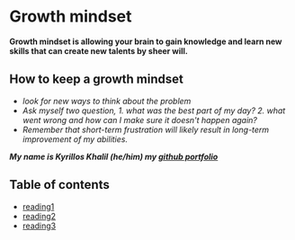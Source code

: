 # Growth mindset
**Growth mindset is allowing your brain to gain knowledge and learn new skills that can create new talents by sheer will.**
## How to keep a growth mindset
- *look for new ways to think about the problem*
- *Ask myself two question, 1. what was the best part of my day? 2. what went wrong and how can I make sure it doesn't happen again?*
- *Remember that short-term frustration will likely result in long-term improvement of my abilities.*

***My name is Kyrillos Khalil (he/him) my [github portfolio](https://github.com/kerok2991)***

## Table of contents ##
- [reading1](reading-1.md)
- [reading2](reading-2.md)
- [reading3](reading-3.md)
